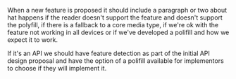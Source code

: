 When a new feature is proposed it should include a paragraph or two about hat happens if the reader doesn't support the feature and doesn't support the polyfill, if there is a fallback to a core media type, if we're ok with the feature not working in all devices or if we've developed a polifill and how we expect it to work.

If it's an API we should have feature detection as part of the initial API design proposal and have the option of a polifill available for implementors to choose if they will  implement it.

